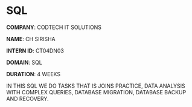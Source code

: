 # SQL

**COMPANY**: CODTECH IT SOLUTIONS

**NAME**: CH SIRISHA

**INTERN ID**: CT04DN03

**DOMAIN**: SQL

**DURATION**: 4 WEEKS

IN THIS SQL WE DO TASKS THAT IS JOINS PRACTICE, DATA ANALYSIS WITH COMPLEX QUERIES, DATABASE MIGRATION, DATABASE BACKUP AND RECOVERY.
